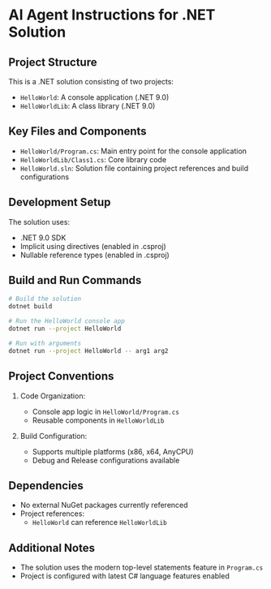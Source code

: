 # AI Agent Instructions for .NET Solution

## Project Structure
This is a .NET solution consisting of two projects:
- `HelloWorld`: A console application (.NET 9.0)
- `HelloWorldLib`: A class library (.NET 9.0)

## Key Files and Components
- `HelloWorld/Program.cs`: Main entry point for the console application
- `HelloWorldLib/Class1.cs`: Core library code
- `HelloWorld.sln`: Solution file containing project references and build configurations

## Development Setup
The solution uses:
- .NET 9.0 SDK
- Implicit using directives (enabled in .csproj)
- Nullable reference types (enabled in .csproj)

## Build and Run Commands
```bash
# Build the solution
dotnet build

# Run the HelloWorld console app
dotnet run --project HelloWorld

# Run with arguments
dotnet run --project HelloWorld -- arg1 arg2
```

## Project Conventions
1. Code Organization:
   - Console app logic in `HelloWorld/Program.cs`
   - Reusable components in `HelloWorldLib`

2. Build Configuration:
   - Supports multiple platforms (x86, x64, AnyCPU)
   - Debug and Release configurations available

## Dependencies
- No external NuGet packages currently referenced
- Project references:
  - `HelloWorld` can reference `HelloWorldLib`

## Additional Notes
- The solution uses the modern top-level statements feature in `Program.cs`
- Project is configured with latest C# language features enabled